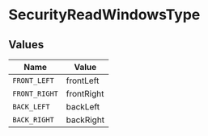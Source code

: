 # SecurityReadWindowsType


## Values

| Name          | Value         |
| ------------- | ------------- |
| `FRONT_LEFT`  | frontLeft     |
| `FRONT_RIGHT` | frontRight    |
| `BACK_LEFT`   | backLeft      |
| `BACK_RIGHT`  | backRight     |